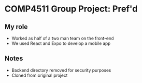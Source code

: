 # COMP4511 Group Project: Pref'd

## My role
- Worked as half of a two man team on the front-end
- We used React and Expo to develop a mobile app

## Notes
- Backend directory removed for security purposes
- Cloned from original project

